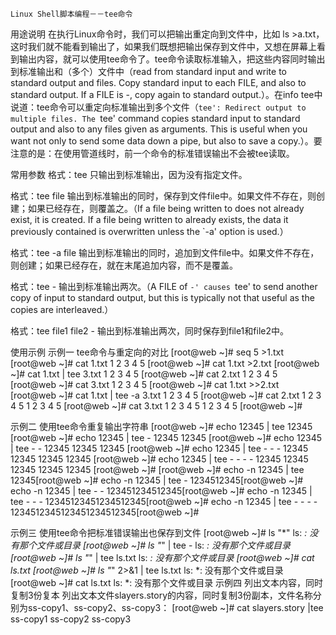 	Linux Shell脚本编程－－tee命令

用途说明
在执行Linux命令时，我们可以把输出重定向到文件中，比如 ls >a.txt，这时我们就不能看到输出了，如果我们既想把输出保存到文件中，又想在屏幕上看到输出内容，就可以使用tee命令了。tee命令读取标准输入，把这些内容同时输出到标准输出和（多个）文件中（read from standard input and write to standard output and files. Copy standard input to each FILE, and also to standard output. If a FILE is -, copy again to standard output.）。在info tee中说道：tee命令可以重定向标准输出到多个文件（`tee': Redirect output to multiple files. The `tee' command copies standard input to standard output and also to any files given as arguments.  This is useful when you want not only to send some data down a pipe, but also to save a copy.）。要注意的是：在使用管道线时，前一个命令的标准错误输出不会被tee读取。
 
常用参数
格式：tee
只输出到标准输出，因为没有指定文件。
 
格式：tee file
输出到标准输出的同时，保存到文件file中。如果文件不存在，则创建；如果已经存在，则覆盖之。（If a file being written to does not already exist, it is created. If a file being written to already exists, the data it previously
contained is overwritten unless the `-a' option is used.）
 
格式：tee -a file
输出到标准输出的同时，追加到文件file中。如果文件不存在，则创建；如果已经存在，就在末尾追加内容，而不是覆盖。
 
格式：tee -
输出到标准输出两次。（A FILE of `-' causes `tee' to send another copy of input to standard output, but this is typically not that useful as the copies are interleaved.）
 
格式：tee file1 file2 -
输出到标准输出两次，同时保存到file1和file2中。
 
使用示例
示例一 tee命令与重定向的对比
[root@web ~]# seq 5 >1.txt 
[root@web ~]# cat 1.txt 
1
2
3
4
5
[root@web ~]# cat 1.txt >2.txt 
[root@web ~]# cat 1.txt | tee 3.txt 
1
2
3
4
5
[root@web ~]# cat 2.txt 
1
2
3
4
5
[root@web ~]# cat 3.txt 
1
2
3
4
5
[root@web ~]# cat 1.txt >>2.txt 
[root@web ~]# cat 1.txt | tee -a 3.txt 
1
2
3
4
5
[root@web ~]# cat 2.txt 
1
2
3
4
5
1
2
3
4
5
[root@web ~]# cat 3.txt 
1
2
3
4
5
1
2
3
4
5
[root@web ~]#
 
示例二 使用tee命令重复输出字符串
[root@web ~]# echo 12345 | tee 
12345
[root@web ~]# echo 12345 | tee - 
12345
12345
[root@web ~]# echo 12345 | tee - - 
12345
12345
12345
[root@web ~]# echo 12345 | tee - - - 
12345
12345
12345
12345
[root@web ~]# echo 12345 | tee - - - - 
12345
12345
12345
12345
12345
[root@web ~]#
[root@web ~]# echo -n 12345 | tee
12345[root@web ~]# echo -n 12345 | tee - 
1234512345[root@web ~]# echo -n 12345 | tee - -
123451234512345[root@web ~]# echo -n 12345 | tee - - -
12345123451234512345[root@web ~]# echo -n 12345 | tee - - - -
1234512345123451234512345[root@web ~]#
 
示例三 使用tee命令把标准错误输出也保存到文件
[root@web ~]# ls "*" 
ls: *: 没有那个文件或目录
[root@web ~]# ls "*" | tee - 
ls: *: 没有那个文件或目录
[root@web ~]# ls "*" | tee ls.txt 
ls: *: 没有那个文件或目录
[root@web ~]# cat ls.txt 
[root@web ~]# ls "*" 2>&1 | tee ls.txt 
ls: *: 没有那个文件或目录
[root@web ~]# cat ls.txt 
ls: *: 没有那个文件或目录
示例四 列出文本内容，同时复制3份复本
列出文本文件slayers.story的内容，同时复制3份副本，文件名称分别为ss-copy1、ss-copy2、ss-copy3：
[root@web ~]#  cat slayers.story |tee ss-copy1 ss-copy2 ss-copy3